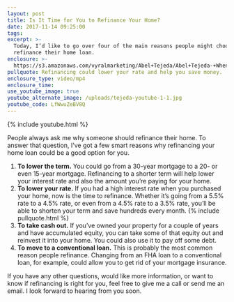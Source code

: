 ```yaml
---
layout: post
title: Is It Time for You to Refinance Your Home?
date: 2017-11-14 09:25:00
tags:
excerpt: >-
  Today, I’d like to go over four of the main reasons people might choose to
  refinance their home loan.
enclosure: >-
  https://s3.amazonaws.com/vyralmarketing/Abel+Tejeda/Abel+Tejeda-+When%2527s+the+Right+Time+to+Refinance+Your+Home+Loan%253F.mp4
pullquote: Refinancing could lower your rate and help you save money.
enclosure_type: video/mp4
enclosure_time:
use_youtube_image: true
youtube_alternate_image: /uploads/tejeda-youtube-1-1.jpg
youtube_code: LfWwuZeBV8Q
---
```



{% include youtube.html %}

People always ask me why someone should refinance their home. To answer that question, I’ve got a few smart reasons why refinancing your home loan could be a good option for you.

1. **To lower the term.** You could go from a 30-year mortgage to a 20- or even 15-year mortgage. Refinancing to a shorter term will help lower your interest rate and also the amount you’re paying for your home.
2. **To lower your rate.** If you had a high interest rate when you purchased your home, now is the time to refinance. Whether it’s going from a 5.5% rate to a 4.5% rate, or even from a 4.5% rate to a 3.5% rate, you’ll be able to shorten your term and save hundreds every month. {% include pullquote.html %}
3. **To take cash out.** If you’ve owned your property for a couple of years and have accumulated equity, you can take some of that equity out and reinvest it into your home. You could also use it to pay off some debt.
4. **To move to a conventional loan.** This is probably the most common reason people refinance. Changing from an FHA loan to a conventional loan, for example, could allow you to get rid of your mortgage insurance.

If you have any other questions, would like more information, or want to know if refinancing is right for you, feel free to give me a call or send me an email. I look forward to hearing from you soon.